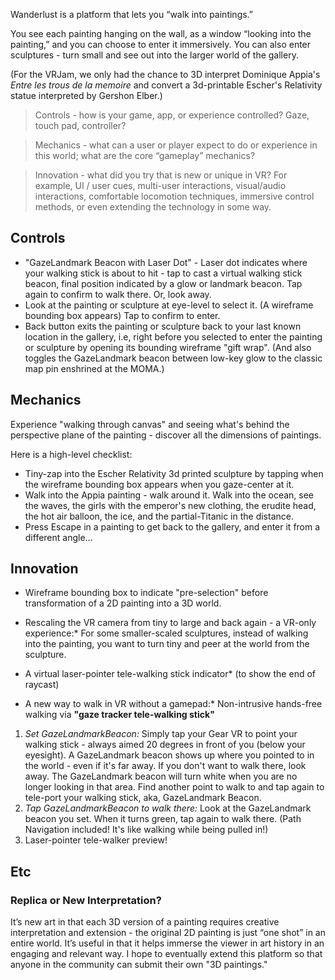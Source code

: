 Wanderlust is a platform that lets you “walk into paintings.” 

You see each painting hanging on the wall, as a window “looking into the painting,” and you can choose to enter it immersively. You can also enter sculptures - turn small and see out into the larger world of the gallery.

(For the VRJam, we only had the chance to 3D interpret Dominique Appia's *Entre les trous de la memoire* and convert a 3d-printable Escher's Relativity statue interpreted by Gershon Elber.) 
 
>Controls - how is your game, app, or experience controlled? Gaze, touch pad, controller?

>Mechanics - what can a user or player expect to do or experience in this world; what are the core “gameplay” mechanics?

>Innovation - what did you try that is new or unique in VR? For example, UI / user cues, multi-user interactions, visual/audio interactions, comfortable locomotion techniques, immersive control methods, or even extending the technology in some way.

## Controls
 * "GazeLandmark Beacon with Laser Dot" - Laser dot indicates where your walking stick is about to hit - tap to cast a virtual walking stick beacon, final position indicated by a glow or landmark beacon. Tap again to confirm to walk there. Or, look away.  
 * Look at the painting or sculpture at eye-level to select it. (A wireframe bounding box appears) Tap to confirm to enter.
 * Back button exits the painting or sculpture back to your last known location in the gallery, i.e, right before you selected to enter the painting or sculpture by opening its bounding wireframe "gift wrap". (And also toggles the GazeLandmark beacon between low-key glow to the classic map pin enshrined at the MOMA.)
 
## Mechanics 
Experience "walking through canvas" and seeing what's behind the perspective plane of the painting - discover all the dimensions of paintings.

Here is a high-level checklist: 

* Tiny-zap into the Escher Relativity 3d printed sculpture by tapping when the wireframe bounding box appears when you gaze-center at it. 
* Walk into the Appia painting - walk around it. Walk into the ocean, see the waves, the girls with the emperor's new clothing, the erudite head, the hot air balloon, the ice, and the partial-Titanic in the distance.  
* Press Escape in a painting to get back to the gallery, and enter it from a different angle... 

## Innovation

* Wireframe bounding box to indicate "pre-selection" before transformation of a 2D painting into a 3D world. 

* Rescaling the VR camera from tiny to large and back again - a VR-only experience:* For some smaller-scaled sculptures, instead of walking into the painting, you want to turn tiny and peer at the world from the sculpture.

* A virtual laser-pointer tele-walking stick indicator* (to show the end of raycast)

* A new way to walk in VR without a gamepad:* Non-intrusive hands-free walking via **"gaze tracker tele-walking stick"** 
  
1. *Set GazeLandmarkBeacon:* Simply tap your Gear VR to point your walking stick - always aimed 20 degrees in front of you (below your eyesight). A GazeLandmark beacon shows up where you pointed to in the world - even if it's far away. If you don't want to walk there, look away. The GazeLandmark beacon will turn white when you are no longer looking in that area. Find another point to walk to and tap again to tele-port your walking stick, aka, GazeLandmark Beacon. 
2. *Tap GazeLandmarkBeacon to walk there:* Look at the GazeLandmark beacon you set. When it turns green, tap again to walk there. (Path Navigation included! It's like walking while being pulled in!) 
3. Laser-pointer tele-walker preview!

## Etc
### Replica or New Interpretation? 

It’s new art in that each 3D version of a painting requires creative interpretation and extension - the original 2D painting is just “one shot” in an entire world. It’s useful in that it helps immerse the viewer in art history in an engaging and relevant way. I hope to eventually extend this platform so that anyone in the community can submit their own "3D paintings."  
